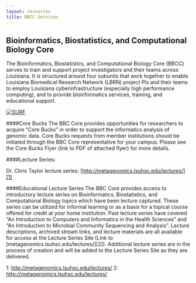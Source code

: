 ```yaml
---
layout: resources
title: BBCC Services
---
```


## Bioinformatics, Biostatistics, and Computational Biology Core

The Bioinformatics, Biostatistics, and Computational Biology Core (BBCC) serves to train and support project investigators and their teams across Louisiana. It is structured around four subunits that work together to enable Louisiana Biomedical Research Network (LBRN) project PIs and their teams to employ Louisiana cyberinfrastructure (especially high performance computing), and to provide bioinformatics services, training, and educational support.

[![SURF](/files/images/BBCCoreBucksFlyer.png)](/files/docs/BBCCoreBucksFlyer.pdf)

####Core Bucks
The BBC Core provides opportunities for researchers to acquire “Core Bucks” in order to support the informatics analysis of genomic data.  Core Bucks requests from member institutions should be initiated through the BBC Core representative for your campus.  Please see the Core Bucks Flyer (link to PDF of attached flyer) for more details.


####Lecture Series:

Dr. Chris Taylor lecture series: [http://metagenomics.lsuhsc.edu/lectures/][1]


####Educational Lecture Series
The BBC Core provides access to introductory lecture series on Bioinformatics, Biostatistics, and Computational Biology topics which have been lecture captured.  These series can be utilized for informal learning or as a basis for a topical course offered for credit at your home institution.  Past lecture series have covered “An Introduction to Computers and Informatics in the Health Sciences” and “An Introduction to Microbial Community Sequencing and Analysis”.  Lecture descriptions, archived stream links, and lecture materials are all available for access at the Lecture Series Site (Link to [metagenomics.lsuhsc.edu/lectures/][2]).  Additional lecture series are in the process of creation and will be added to the Lecture Series Site as they are delivered.

<!--
## Services

#### Cyberinfrastructure and Biomedical Data Analytics (CBDA) Subunit lead - Dr. Park, support Dr. N. Kim & Dr. J. Kim

CBDA enables biomedical data research—especially for big biomedical data contexts—over Louisiana cyberinfrastructure (e.g., LONI networks and HPC clusters: Supermike-II, SuperMic, Queenbee-II, etc.). CBDA provides software solutions to PUI investigators who need to run big biomedical data applications (e.g. de novo genome assemblers and alignment tools, etc.) on HPC clusters.

#### Biomedical Data Mining and Biostatistics (BDMB) Subunit lead - Dr. Dua, support Dr. Thompson and Dr. Chowriappa

BDMB focuses on creating advanced data mining algorithmic solutions to analyze large biomedical and biological datasets. The advent of automated data collection instrumentation and next-generation sequencing presents a growing need for data mining and scalable biostatistical techniques. Such biomedical data is typically heterogeneous, highdimensional, and complex. Traditional data analysis techniques underperform as a consequence of the computational challenges posed by data dimensionality and velocity. Validating results and inferences drawn from analyzing these large datasets also poses challenges, confounding establishment of significance in biological contexts. These factors pose a growing need for novel data mining algorithms and techniques that are scalable, reliable, and interpretable.

#### Biomedical Visualization and Interaction (BVI) Subunit lead - Dr Cvek, support Dr. Ullmer, Philip Kilgore

Visual analytics tools enabling the display and interaction with biomedical data are crucial to data exploration and actionable follow-up. The expertise contributed by the CBDA and BDMB subunits extends conventional statistical methodologies to newer data analysis methods including visual data mining and visual analytics of big biomedical data. The BVI subunit will support and extend visual analytics expertise at LBRN PUIs and peer BBCC sites.

#### Communications Infrastructure and Training (CIT) Subunit lead - John Quebedeaux.

A central objective and role of the overall LBRN project is bridging geographical distance to increase the effective critical mass, interchange, and impact of biomedical domain expertise. The CIT subunit serves a crosscutting enablement role between all three LBRN cores and the personnel of our PUI project teams.
-->


1: http://metagenomics.lsuhsc.edu/lectures/
2: http://metagenomics.lsuhsc.edu/lectures/
